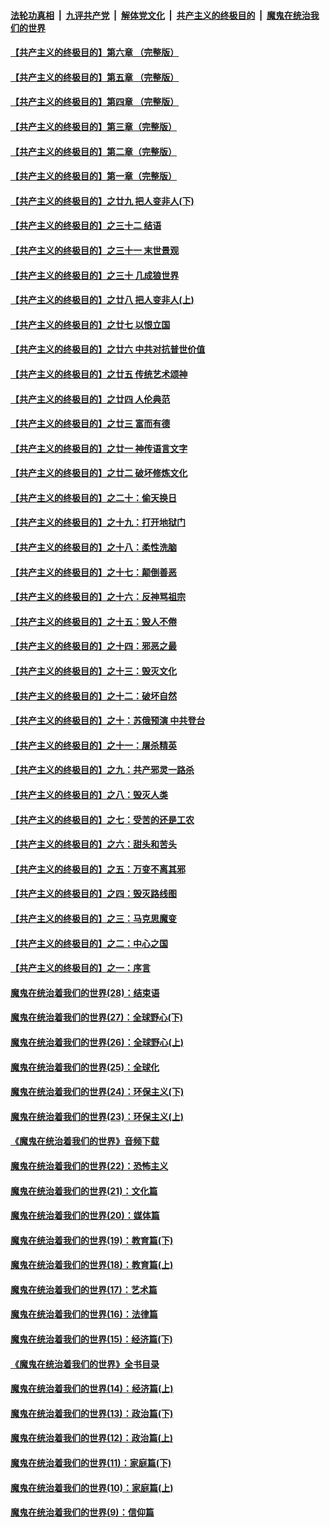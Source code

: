 ####  [法轮功真相](../../../../basic/blob/master/README.md?t=07051831) &nbsp;|&nbsp; [九评共产党](../../../../9ping.md/blob/master/README.md?t=07051831) &nbsp;|&nbsp; [解体党文化](../../../../jtdwh.md/blob/master/README.md?t=07051831)  &nbsp;|&nbsp; [共产主义的终极目的](../../../../gczydzjmd.md/blob/master/README.md?t=07051831) &nbsp;|&nbsp; [魔鬼在统治我们的世界](../../../../mgztzwmdsj.md/blob/master/README.md?t=07051831) 

#### [【共产主义的终极目的】第六章 （完整版）](../pages/nsc422/n11428913.md?t=07051831) 

#### [【共产主义的终极目的】第五章 （完整版）](../pages/nsc422/n11428912.md?t=07051831) 

#### [【共产主义的终极目的】第四章 （完整版）](../pages/nsc422/n11428907.md?t=07051831) 

#### [【共产主义的终极目的】第三章（完整版）](../pages/nsc422/n11428848.md?t=07051831) 

#### [【共产主义的终极目的】第二章（完整版）](../pages/nsc422/n11428831.md?t=07051831) 

#### [【共产主义的终极目的】第一章（完整版）](../pages/nsc422/n11417651.md?t=07051831) 

#### [【共产主义的终极目的】之廿九 把人变非人(下)](../pages/nsc422/n11344140.md?t=07051831) 

#### [【共产主义的终极目的】之三十二 结语](../pages/nsc422/n11360535.md?t=07051831) 

#### [【共产主义的终极目的】之三十一 末世景观](../pages/nsc422/n11351129.md?t=07051831) 

#### [【共产主义的终极目的】之三十 几成狼世界](../pages/nsc422/n11348280.md?t=07051831) 

#### [【共产主义的终极目的】之廿八 把人变非人(上)](../pages/nsc422/n11340492.md?t=07051831) 

#### [【共产主义的终极目的】之廿七 以恨立国](../pages/nsc422/n11336944.md?t=07051831) 

#### [【共产主义的终极目的】之廿六 中共对抗普世价值](../pages/nsc422/n11324785.md?t=07051831) 

#### [【共产主义的终极目的】之廿五 传统艺术颂神](../pages/nsc422/n11296396.md?t=07051831) 

#### [【共产主义的终极目的】之廿四 人伦典范](../pages/nsc422/n11296397.md?t=07051831) 

#### [【共产主义的终极目的】之廿三 富而有德](../pages/nsc422/n11283598.md?t=07051831) 

#### [【共产主义的终极目的】之廿一 神传语言文字](../pages/nsc422/n11263265.md?t=07051831) 

#### [【共产主义的终极目的】之廿二 破坏修炼文化](../pages/nsc422/n11245728.md?t=07051831) 

#### [【共产主义的终极目的】之二十：偷天换日](../pages/nsc422/n11238846.md?t=07051831) 

#### [【共产主义的终极目的】之十九：打开地狱门](../pages/nsc422/n11206376.md?t=07051831) 

#### [【共产主义的终极目的】之十八：柔性洗脑](../pages/nsc422/n11199994.md?t=07051831) 

#### [【共产主义的终极目的】之十七：颠倒善恶](../pages/nsc422/n11179782.md?t=07051831) 

#### [【共产主义的终极目的】之十六：反神骂祖宗](../pages/nsc422/n11166798.md?t=07051831) 

#### [【共产主义的终极目的】之十五：毁人不倦](../pages/nsc422/n11166792.md?t=07051831) 

#### [【共产主义的终极目的】之十四：邪恶之最](../pages/nsc422/n11150249.md?t=07051831) 

#### [【共产主义的终极目的】之十三：毁灭文化](../pages/nsc422/n11135227.md?t=07051831) 

#### [【共产主义的终极目的】之十二：破坏自然](../pages/nsc422/n11135214.md?t=07051831) 

#### [【共产主义的终极目的】之十：苏俄预演 中共登台](../pages/nsc422/n11118424.md?t=07051831) 

#### [【共产主义的终极目的】之十一：屠杀精英](../pages/nsc422/n11118442.md?t=07051831) 

#### [【共产主义的终极目的】之九：共产邪灵一路杀](../pages/nsc422/n11114139.md?t=07051831) 

#### [【共产主义的终极目的】之八：毁灭人类](../pages/nsc422/n11108503.md?t=07051831) 

#### [【共产主义的终极目的】之七：受苦的还是工农](../pages/nsc422/n11101809.md?t=07051831) 

#### [【共产主义的终极目的】之六：甜头和苦头](../pages/nsc422/n11096971.md?t=07051831) 

#### [【共产主义的终极目的】之五：万变不离其邪](../pages/nsc422/n11091285.md?t=07051831) 

#### [【共产主义的终极目的】之四：毁灭路线图](../pages/nsc422/n11086284.md?t=07051831) 

#### [【共产主义的终极目的】之三：马克思魔变](../pages/nsc422/n11061941.md?t=07051831) 

#### [【共产主义的终极目的】之二：中心之国](../pages/nsc422/n11047728.md?t=07051831) 

#### [【共产主义的终极目的】之一：序言](../pages/nsc422/n11086077.md?t=07051831) 

#### [魔鬼在统治着我们的世界(28)：结束语](../pages/nsc422/n10936246.md?t=07051831) 

#### [魔鬼在统治着我们的世界(27)：全球野心(下)](../pages/nsc422/n10928319.md?t=07051831) 

#### [魔鬼在统治着我们的世界(26)：全球野心(上)](../pages/nsc422/n10900318.md?t=07051831) 

#### [魔鬼在统治着我们的世界(25)：全球化](../pages/nsc422/n10788205.md?t=07051831) 

#### [魔鬼在统治着我们的世界(24)：环保主义(下)](../pages/nsc422/n10695307.md?t=07051831) 

#### [魔鬼在统治着我们的世界(23)：环保主义(上)](../pages/nsc422/n10688613.md?t=07051831) 

#### [《魔鬼在统治着我们的世界》音频下载](../pages/nsc422/n10635553.md?t=07051831) 

#### [魔鬼在统治着我们的世界(22)：恐怖主义](../pages/nsc422/n10614727.md?t=07051831) 

#### [魔鬼在统治着我们的世界(21)：文化篇](../pages/nsc422/n10597706.md?t=07051831) 

#### [魔鬼在统治着我们的世界(20)：媒体篇](../pages/nsc422/n10586579.md?t=07051831) 

#### [魔鬼在统治着我们的世界(19)：教育篇(下)](../pages/nsc422/n10564808.md?t=07051831) 

#### [魔鬼在统治着我们的世界(18)：教育篇(上)](../pages/nsc422/n10526970.md?t=07051831) 

#### [魔鬼在统治着我们的世界(17)：艺术篇](../pages/nsc422/n10499093.md?t=07051831) 

#### [魔鬼在统治着我们的世界(16)：法律篇](../pages/nsc422/n10485969.md?t=07051831) 

#### [魔鬼在统治着我们的世界(15)：经济篇(下)](../pages/nsc422/n10469975.md?t=07051831) 

#### [《魔鬼在统治着我们的世界》全书目录](../pages/nsc422/n10464261.md?t=07051831) 

#### [魔鬼在统治着我们的世界(14)：经济篇(上)](../pages/nsc422/n10457370.md?t=07051831) 

#### [魔鬼在统治着我们的世界(13)：政治篇(下)](../pages/nsc422/n10448270.md?t=07051831) 

#### [魔鬼在统治着我们的世界(12)：政治篇(上)](../pages/nsc422/n10444576.md?t=07051831) 

#### [魔鬼在统治着我们的世界(11)：家庭篇(下)](../pages/nsc422/n10440961.md?t=07051831) 

#### [魔鬼在统治着我们的世界(10)：家庭篇(上)](../pages/nsc422/n10435448.md?t=07051831) 

#### [魔鬼在统治着我们的世界(9)：信仰篇](../pages/nsc422/n10432159.md?t=07051831) 

